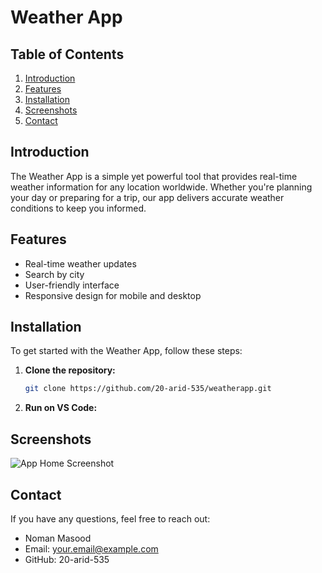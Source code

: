 # Weather App

## Table of Contents
1. [Introduction](#introduction)
2. [Features](#features)
3. [Installation](#installation)
4. [Screenshots](#ui)
9. [Contact](#contact)

## Introduction
The Weather App is a simple yet powerful tool that provides real-time weather information for any location worldwide. Whether you're planning your day or preparing for a trip, our app delivers accurate weather conditions to keep you informed.

## Features
- Real-time weather updates
- Search by city 
- User-friendly interface
- Responsive design for mobile and desktop

## Installation
To get started with the Weather App, follow these steps:

1. **Clone the repository:**
    ```sh
    git clone https://github.com/20-arid-535/weatherapp.git
    ```

2. **Run on VS Code:**

## Screenshots
![App Home Screenshot](HomeUi.jpeg=300x)

## Contact
If you have any questions, feel free to reach out:

- Noman Masood
- Email: your.email@example.com
- GitHub: 20-arid-535    


